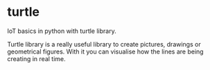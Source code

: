 # turtle
IoT basics in python with turtle library.

Turtle library is a really useful library to create pictures, drawings or geometrical figures. With it you can visualise how the lines are being creating in real time.
